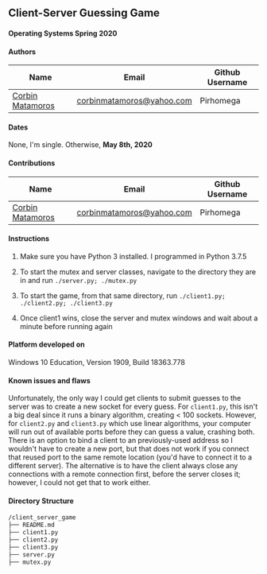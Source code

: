 ## Client-Server Guessing Game
#### Operating Systems Spring 2020

#### Authors

| Name                                             | Email                     | Github Username |
| ------------------------------------------------ | ------------------------- | --------------- |
| [Corbin Matamoros](https://github.com/Pirhomega) | corbinmatamoros@yahoo.com | Pirhomega       |

#### Dates

None, I'm single.
Otherwise, **May 8th, 2020**

#### Contributions

| Name                                             | Email                     | Github Username |
| ------------------------------------------------ | ------------------------- | --------------- |
| [Corbin Matamoros](https://github.com/Pirhomega) | corbinmatamoros@yahoo.com | Pirhomega       |

#### Instructions

1. Make sure you have Python 3 installed. I programmed in Python 3.7.5

2. To start the mutex and server classes, navigate to the directory they are in and run `./server.py; ./mutex.py`

3. To start the game, from that same directory, run `./client1.py; ./client2.py; ./client3.py`

4. Once client1 wins, close the server and mutex windows and wait about a minute before running again

#### Platform developed on

Windows 10 Education, Version 1909, Build 18363.778

#### Known issues and flaws

Unfortunately, the only way I could get clients to submit guesses to the server was to create a new socket for every guess. For `client1.py`, this isn't a big deal since it runs a binary algorithm, creating < 100 sockets. However, for `client2.py` and `client3.py` which use linear algorithms, your computer will run out of available ports before they can guess a value, crashing both. There is an option to bind a client to an previously-used address so I wouldn't have to create a new port, but that does not work if you connect that reused port to the same remote location (you'd have to connect it to a different server). The alternative is to have the client always close any connections with a remote connection first, before the server closes it; however, I could not get that to work either.

#### Directory Structure

```txt
/client_server_game
├── README.md
├── client1.py
├── client2.py
├── client3.py
├── server.py
├── mutex.py
```
